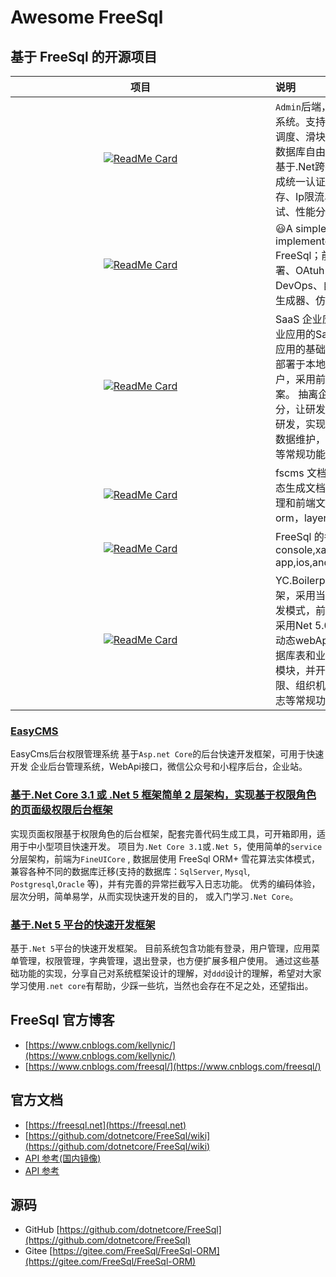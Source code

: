 # Awesome FreeSql

## 基于 FreeSql 的开源项目

|项目|说明|
|:--:|:--|
|[![ReadMe Card](https://github-readme-stats.vercel.app/api/pin/?username=zhontai&repo=Admin.Core)](https://github.com/zhontai/Admin.Core)|`Admin`后端，前后端分离的权限管理系统。支持多租户、动态Api、任务调度、滑块拼图验证、国内外主流数据库自由切换和动态高级查询。基于.Net跨平台开发的WebApi。集成统一认证授权、数据验证、缓存、Ip限流、全Api鉴权、集成测试、性能分析、接口文档等。|
|[![ReadMe Card](https://github-readme-stats.vercel.app/api/pin/?username=luoyunchong&repo=lin-cms-dotnetcore)](https://github.com/luoyunchong/lin-cms-dotnetcore)|😃A simple and practical CMS implemented by .NET 6 + FreeSql；前后端分离、Docker部署、OAtuh2授权登录、自动化部署DevOps、自动同步至Gitee、代码生成器、仿掘金专栏|
|[![ReadMe Card](https://github-readme-stats.vercel.app/api/pin/?username=alonsoalon&repo=TenantSite.Server)](https://github.com/alonsoalon/TenantSite.Server)|SaaS 企业应用管理系统，定位于企业应用的SaaS服务框架，企业云端应用的基础开发框架（当然也可以部署于本地），系统被设计用于多租户，采用前端后端完全分离技术方案。 抽离企业应用软件研发公共部分，让研发人员有条件聚焦在业务研发，实现了用于权限管理的基础数据维护，权限赋权，缓存，上传等常规功能。|
|[![ReadMe Card](https://github-readme-stats.vercel.app/api/pin/?username=hejiyong&repo=fscms)](https://github.com/hejiyong/fscms)|fscms 文档类的cms，通过wiki动态生成文档，包括后端完整权限管理和前端文档页，采用freesql orm，layer。|
|[![ReadMe Card](https://github-readme-stats.vercel.app/api/pin/?username=densen2014&repo=FreeSqlDemos)](https://github.com/densen2014/FreeSqlDemos)|FreeSql 的各种工程 demo, console,xamarin app,ios,android,wpf,blazor,nf461|
|[![ReadMe Card](https://github-readme-stats.vercel.app/api/pin/?username=yc-l&repo=yc.boilerplate)](https://github.com/yc-l/yc.boilerplate)|YC.Boilerplate 是一套快速开发框架，采用当下流行的前后端分离开发模式，前端 采用VUE 2.0、后端采用Net 5.0；框架实现了多租户、动态webApi、多种ORM、IOC、数据库表和业务代码生成等等一系列模块，并开发了用户管理、角色权限、组织机构、数据字典、审计日志等常规功能。|

<style>
table th:first-of-type {
   min-width:400px;
}
</style>

<!-- 无法正常预览 -->
<!-- |[![ReadMe Card](https://github-readme-stats.vercel.app/api/pin/?username=jasonyush&repo=EasyCMS)](https://github.com/jasonyush/EasyCMS)|EasyCms 企业建站，事业单位使用的 CMS 管理系统| -->

### [EasyCMS](https://github.com/aprilyush/EasyCMS)

EasyCms后台权限管理系统 基于`Asp.net Core`的后台快速开发框架，可用于快速开发 企业后台管理系统，WebApi接口，微信公众号和小程序后台，企业站。

### [基于.Net Core 3.1 或 .Net 5 框架简单 2 层架构，实现基于权限角色的页面级权限后台框架](https://gitee.com/sundayisblue/BoYuanCore/)

实现页面权限基于权限角色的后台框架，配套完善代码生成工具，可开箱即用，适用于中小型项目快速开发。 项目为`.Net Core 3.1`或`.Net 5`，使用简单的`service`分层架构，前端为`FineUICore` , 数据层使用 FreeSql ORM+
雪花算法实体模式，兼容各种不同的数据库迁移(支持的数据库：`SqlServer`, `Mysql`, `Postgresql`,`Oracle` 等)，并有完善的异常拦截写入日志功能。 优秀的编码体验，层次分明，简单易学，从而实现快速开发的目的，
或入门学习`.Net Core`。

### [基于.Net 5 平台的快速开发框架](https://gitee.com/rongguohao/HaoHaoPlay_Back)

基于`.Net 5`平台的快速开发框架。
目前系统包含功能有登录，用户管理，应用菜单管理，权限管理，字典管理，退出登录，也方便扩展多租户使用。
通过这些基础功能的实现，分享自己对系统框架设计的理解，对`ddd`设计的理解，希望对大家学习使用`.net core`有帮助，少踩一些坑，当然也会存在不足之处，还望指出。

## FreeSql 官方博客

- [https://www.cnblogs.com/kellynic/](https://www.cnblogs.com/kellynic/)
- [https://www.cnblogs.com/freesql/](https://www.cnblogs.com/freesql/)

## 官方文档

- [https://freesql.net](https://freesql.net)
- [https://github.com/dotnetcore/FreeSql/wiki](https://github.com/dotnetcore/FreeSql/wiki)
- [API 参考(国内镜像)](http://124.70.130.97:8082/api/index.html)
- [API 参考](https://docs.dotnet-china.com/FreeSql/index.html)

## 源码

- GitHub [https://github.com/dotnetcore/FreeSql](https://github.com/dotnetcore/FreeSql)
- Gitee [https://gitee.com/FreeSql/FreeSql-ORM](https://gitee.com/FreeSql/FreeSql-ORM)
